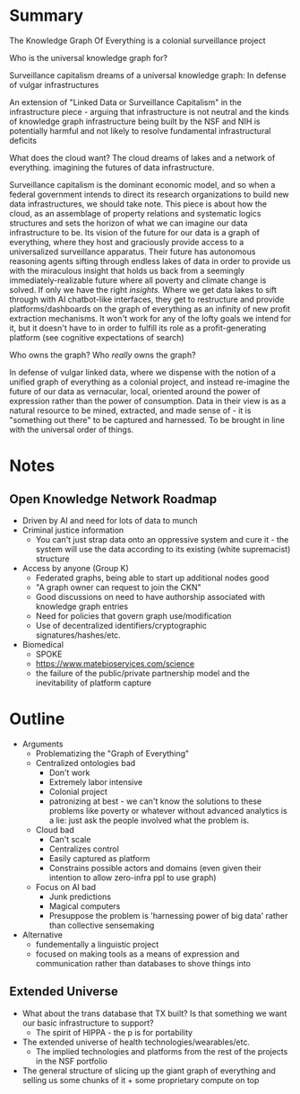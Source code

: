# Summary

The Knowledge Graph Of Everything is a colonial surveillance project

Who is the universal knowledge graph for?

Surveillance capitalism dreams of a universal knowledge graph: In defense of vulgar infrastructures

An extension of "Linked Data or Surveillance Capitalism" in the infrastructure piece - arguing that infrastructure is not neutral and the kinds of knowledge graph infrastructure being built by the NSF and NIH is potentially harmful and not likely to resolve fundamental infrastructural deficits

What does the cloud want? The cloud dreams of lakes and a network of everything. imagining the futures of data infrastructure.

Surveillance capitalism is the dominant economic model, and so when a federal government intends to direct its research organizations to build new data infrastructures, we should take note. This piece is about how the cloud, as an assemblage of property relations and systematic logics structures and sets the horizon of what we can imagine our data infrastructure to be. Its vision of the future for our data is a graph of everything, where they host and graciously provide access to a universalized surveillance apparatus. Their future has autonomous reasoning agents sifting through endless lakes of data in order to provide us with the miraculous insight that holds us back from a seemingly immediately-realizable future where all poverty and climate change is solved. If only we have the right *insights.* Where we get data lakes to sift through with AI chatbot-like interfaces, they get to restructure and provide platforms/dashboards on the graph of everything as an infinity of new profit extraction mechanisms. It won't work for any of the lofty goals we intend for it, but it doesn't have to in order to fulfill its role as a profit-generating platform (see cognitive expectations of search)

Who owns the graph? Who *really* owns the graph?

In defense of vulgar linked data, where we dispense with the notion of a unified graph of everything as a colonial project, and instead re-imagine the future of our data as vernacular, local, oriented around the power of expression rather than the power of consumption. Data in their view is as a natural resource to be mined, extracted, and made sense of - it is "something out there" to be captured and harnessed. To be brought in line with the universal order of things. 

# Notes

## Open Knowledge Network Roadmap

- Driven by AI and need for lots of data to munch
- Criminal justice information
	- You can't just strap data onto an oppressive system and cure it - the system will use the data according to its existing (white supremacist) structure
- Access by anyone (Group K)
	- Federated graphs, being able to start up additional nodes good
	- "A graph owner can request to join the CKN"
	- Good discussions on need to have authorship associated with knowledge graph entries
	- Need for policies that govern graph use/modification
	- Use of decentralized identifiers/cryptographic signatures/hashes/etc.
- Biomedical
	- SPOKE
	- https://www.matebioservices.com/science
	- the failure of the public/private partnership model and the inevitability of platform capture


# Outline

- Arguments
	- Problematizing the "Graph of Everything"
	- Centralized ontologies bad
		- Don't work
		- Extremely labor intensive
		- Colonial project
		- patronizing at best - we can't know the solutions to these problems like poverty or whatever without advanced analytics is a lie: just ask the people involved what the problem is.
	- Cloud bad
		- Can't scale
		- Centralizes control
		- Easily captured as platform
		- Constrains possible actors and domains (even given their intention to allow zero-infra ppl to use graph)
	- Focus on AI bad
		- Junk predictions
		- Magical computers
		- Presuppose the problem is 'harnessing power of big data' rather than collective sensemaking
- Alternative
	- fundementally a linguistic project
	- focused on making tools as a means of expression and communication rather than databases to shove things into

## Extended Universe

- What about the trans database that TX built? Is that something we want our basic infrastructure to support?
	- The spirit of HIPPA - the p is for portability
- The extended universe of health technologies/wearables/etc.
	- The implied technologies and platforms from the rest of the projects in the NSF portfolio
- The general structure of slicing up the giant graph of everything and selling us some chunks of it + some proprietary compute on top 

